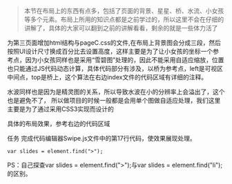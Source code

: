 >本节在布局上的东西有点多，包括了页面的背景、星星、桥、水流、小女孩等多个元素。布局上所用的知识点都是之前学过的，所以这里不会在仔细的讲解了，具体的大家可以翻到之前的讲解看看，剩余的就是一些体力活了

为第三页面增加html结构与pageC.css的文件,在布局上背景图会分成三段，然后按照UI设计尺寸换成百分比去设置高度，这样主要是为了让小女孩的坐标一个参考点，因为小女孩同样也是采用“雪碧图”处理的，因此不能采用自适应缩放，位置也只能通过JS代码动态计算，具体代码部分有涉及，以桥为参考点，left是可视区中间点，top是桥上，这个算法在右边index文件的代码区域有详细的注释。

水波同样也是因为是精灵图的关系，所以导致水波在小的分辨率上会溢出了，这个也是避免不了， 所以做项目的时候一般都是会用单个图做自适应处理，我们这里主要是为了通过采用CSS3实现而设计的

具体的布局效果，参考右边的代码区域

任务
完成代码编辑器Swipe.js文件中的第17行代码，使效果展现处理。

    var slides = element.find(">");
PS：自己探查var slides = element.find(">");与var slides = element.find("li");的区别。